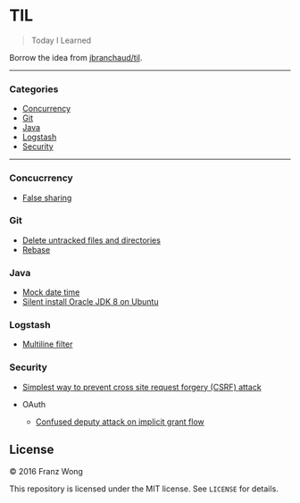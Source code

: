 # TIL

> Today I Learned

Borrow the idea from [jbranchaud/til](https://github.com/jbranchaud/til).

---

### Categories

- [Concurrency](#concurrency)
- [Git](#git)
- [Java](#java)
- [Logstash](#logstash)
- [Security](#security)

---

### Concucrrency

- [False sharing](concurrency/false-sharing.md)

### Git

- [Delete untracked files and directories](git/delete-untracked-files-directories.md)
- [Rebase](git/rebase.md)

### Java

- [Mock date time](java/mock-date-time.md)
- [Silent install Oracle JDK 8 on Ubuntu](java/silent-install-oracle-jdk8-ubuntu.md)

### Logstash

- [Multiline filter](logstash/multiline-filter.md)

### Security

- [Simplest way to prevent cross site request forgery (CSRF) attack](security/simplest-way-prevent-csrf.md)

- OAuth

    - [Confused deputy attack on implicit grant flow](security/oauth/confused-deputy-attack-implicit-grant-flow.md)

## License

&copy; 2016 Franz Wong

This repository is licensed under the MIT license. See `LICENSE` for
details.